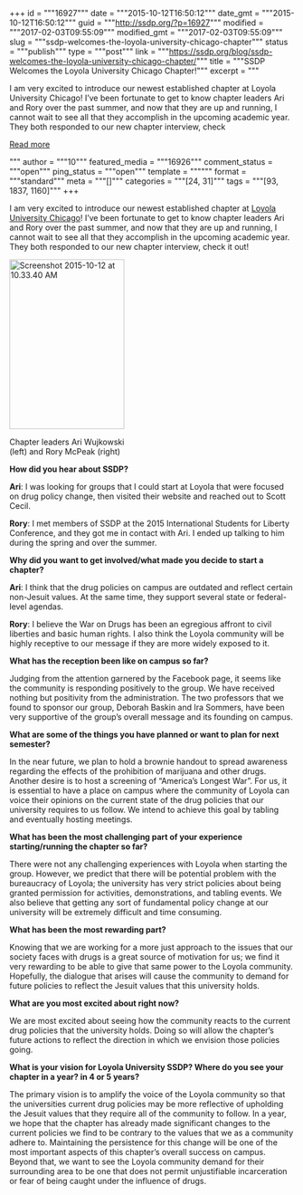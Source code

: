 +++
id = """16927"""
date = """2015-10-12T16:50:12"""
date_gmt = """2015-10-12T16:50:12"""
guid = """http://ssdp.org/?p=16927"""
modified = """2017-02-03T09:55:09"""
modified_gmt = """2017-02-03T09:55:09"""
slug = """ssdp-welcomes-the-loyola-university-chicago-chapter"""
status = """publish"""
type = """post"""
link = """https://ssdp.org/blog/ssdp-welcomes-the-loyola-university-chicago-chapter/"""
title = """SSDP Welcomes the Loyola University Chicago Chapter!"""
excerpt = """<p>I am very excited to introduce our newest established chapter at Loyola University Chicago! I&#8217;ve been fortunate to get to know chapter leaders Ari and Rory over the past summer, and now that they are up and running, I cannot wait to see all that they accomplish in the upcoming academic year. They both responded to our new chapter interview, check</p>
<div class="h10"></div>
<p><a class="more-link2 flat" href="https://ssdp.org/blog/ssdp-welcomes-the-loyola-university-chicago-chapter/">Read more</a></p>
"""
author = """10"""
featured_media = """16926"""
comment_status = """open"""
ping_status = """open"""
template = """"""
format = """standard"""
meta = """[]"""
categories = """[24, 31]"""
tags = """[93, 1837, 1160]"""
+++
<div class="entry-content">

I am very excited to introduce our newest established chapter at <a href="http://ssdp.org/chapters/midwest/illinois/loyola-university-chicago/" target="_blank">Loyola University Chicago</a>! I&#8217;ve been fortunate to get to know chapter leaders Ari and Rory over the past summer, and now that they are up and running, I cannot wait to see all that they accomplish in the upcoming academic year. They both responded to our new chapter interview, check it out!

<div id="attachment_16926" style="width: 213px" class="wp-caption alignleft"><a href="/assets/Screenshot-2015-10-12-at-10.33.40-AM-e1444667689406.png"><img class="wp-image-16926 size-medium" src="http://ssdp.org/assets/Screenshot-2015-10-12-at-10.33.40-AM-e1444667689406-203x300.png" alt="Screenshot 2015-10-12 at 10.33.40 AM" width="203" height="300" /></a><p class="wp-caption-text">Chapter leaders Ari Wujkowski (left) and Rory McPeak (right)</p></div>

<strong>How did you hear about SSDP? </strong>
<p id="E42" class="qowt-li-0_0 qowt-list qowt-stl-ListParagraph"><span id="E43"><strong>Ari</strong>: I was looking for groups that I could start at Loyola that were focused on drug policy change, then visited their website and reached out to Scott Cecil. </span></p>
<p id="E44" class="qowt-stl-ListParagraph"><span id="E45"><strong>Rory</strong>: I met members of SSDP at the 2015 International Students for Liberty Conference, and they got me in contact with Ari. I ended up talking to him during the spring and over the summer. </span></p>
<strong>Why did you want to get involved/what made you decide to start a chapter?</strong>
<p id="E47" class="qowt-li-0_0 qowt-list qowt-stl-ListParagraph"><span id="E48"><strong>Ari</strong>: I think that the drug policies on campus are outdated </span><span id="E49">and reflect certain non-Jesuit values. At the same time, they support several state or federal-level agendas.</span></p>
<p id="E50" class="qowt-stl-ListParagraph"><span id="E51"><strong>Rory</strong>: I believe the War on Drugs has been an egregious affront to civil liberties and basic human rights. I also think the Loyola community will be highly receptive to our message if they are more widely exposed to it.</span></p>
<strong>What has the reception been like on campus so far?</strong>

<span id="E54">Judging from the attention garnered by the Facebook page, it seems like the </span><span id="E55">community</span><span id="E56"> is respond</span><span id="E57">ing positively to the group. We </span><span id="E58">have received nothing but positivity from the administration.</span><span id="E59"> The two professors that we found to sponsor our group, Deborah Baskin and Ira </span><span id="E61">Sommers</span><span id="E63">, have been very supportive of the group’s overall message and its founding on campus.</span>

<strong>What are some of the things you have planned or want to plan for next semester?</strong>

<span id="E66">In the</span><span id="E67"> near</span><span id="E68"> future, we plan to hold a brownie handout to spread awareness regarding the effects of the prohibition of marijuana and other drugs. </span><span id="E69">Another desire is </span><span id="E70">to host a screening of “America’s Longest</span><span id="E71"> War”. For us, it is essential to have a place on campus where the</span><span id="E72"> </span><span id="E73">community of</span><span id="E74"> Loyola </span><span id="E75">can voice their opinions on the current state of the drug policies that our university requires to us follow. We intend to achieve this goal by tabling and eventually hosting meetings. </span>

<strong>What has been the most challenging part of your experience starting/running the chapter so far? </strong>

There were not any challenging experiences with Loyola when starting the group. However, we predict that there will be potential problem with the bureaucracy of Loyola; the university has very strict policies about being granted permission for activities, demonstrations, and tabling events. We also believe that getting any sort of fundamental policy change at our university will be extremely difficult and time consuming.

<strong>What has been the most rewarding part?</strong>

<span id="E81">Knowing that we are working for a more just approach to the issues that our society faces with drugs is </span><span id="E82">a great source of motivation for us; w</span><span id="E83">e find it very rewarding to be able to give that </span><span id="E84">same power to the </span><span id="E85">Loyola</span><span id="E86"> community. Hopefully, the dialogue that arises will cause the community to demand for future policies to reflect the Jesuit values that this university holds.</span>

<strong>What are you most excited about right now?</strong>

<span id="E89">We are most excited about seeing how the community re</span><span id="E90">acts to the current drug policies that the university holds. Doing so will allow the chapter’s future actions to reflect the direction in which we envision those policies going.</span>

<strong>What is your vision for Loyola University SSDP? Where do you see your chapter in a year? in 4 or 5 years?</strong>

<span id="E93">The primary </span><span id="E95">vision is to amplify the voice of the Loyola community</span><span id="E96"> so that</span><span id="E97"> </span><span id="E98">the universities </span><span id="E99">current drug policies </span><span id="E100">may be more reflective of upholding the Jesuit values that they require all of the community to follow. In a year, we hope that the chapter has already made significant changes to the current policies we find to be contrary to the values that we as a community adhere to. Maintaining the persistence</span><span id="E101"> for this change will be one of the most important aspects of this chapter’s overall success on campus. Beyond that, we want to see the Loyola community demand for their surrounding area to be one that does not permit unjustifiable incarceration or fear of being caught under the influence of drugs.</span>

&nbsp;

</div>
&nbsp;
